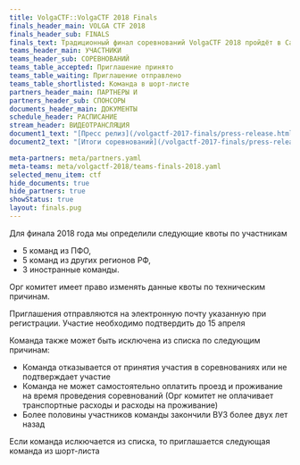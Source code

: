 ```yaml
---
title: VolgaCTF::VolgaCTF 2018 Finals
finals_header_main: VOLGA CTF 2018
finals_header_sub: FINALS
finals_text: Традиционный финал соревнований VolgaCTF 2018 пройдёт в Самаре с 17 по 21 сентября 2018 года на базе отеля Holiday Inn
teams_header_main: УЧАСТНИКИ
teams_header_sub: СОРЕВНОВАНИЙ
teams_table_accepted: Приглашение принято
teams_table_waiting: Приглашение отправлено
teams_table_shortlisted: Команда в шорт-листе
partners_header_main: ПАРТНЕРЫ И
partners_header_sub: СПОНСОРЫ
documents_header_main: ДОКУМЕНТЫ
schedule_header: РАСПИСАНИЕ
stream_header: ВИДЕОТРАНСЛЯЦИЯ
document1_text: "[Пресс релиз](/volgactf-2017-finals/press-release.html){target=_blank}"
document2_text: "[Итоги соревнований](/volgactf-2017-finals/press-release-finals.html){target=_blank}"

meta-partners: meta/partners.yaml
meta-teams: meta/volgactf-2018/teams-finals-2018.yaml
selected_menu_item: ctf
hide_documents: true
hide_partners: true
showStatus: true
layout: finals.pug
---
```

Для финала 2018 года мы определили следующие квоты по участникам
- 5 команд из ПФО,
- 5 команд из других регионов РФ,
- 3 иностранные команды.

Орг комитет имеет право изменять данные квоты по техническим причинам.

Приглашения отправляются на электронную почту указанную при регистрации.
Участие необходимо подтвердить до 15 апреля

Команда также может быть исключена из списка по следующим причинам:
- Команда отказывается от принятия участия в соревнованиях или не подтверждает участие
- Команда не может самостоятельно оплатить проезд и проживание на время проведения соревнований (Орг комитет не оплачивает транспортные расходы и расходы на проживание)
- Более половины участников команды закончили ВУЗ более двух лет назад

Если команда ислкючается из списка, то приглашается следующая команда из шорт-листа
